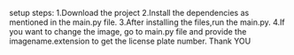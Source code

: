 setup steps:
1.Download the project
2.Install the dependencies as mentioned in the main.py file.
3.After installing the files,run the main.py.
4.If you want to change the image, go to main.py file and provide the imagename.extension to get the license plate number.
    Thank YOU

